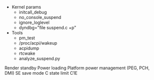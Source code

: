- Kernel params
    - initcall_debug
    - no_console_suspend
    - ignore_loglevel
    - dyndbg="file suspend.c +p"
- Tools
    - pm_test
    - /proc/acpi/wakeup
    - acpidump
    - rtcwake
    - analyze_suspend.py

Render standby
Power loading
Platform power management (PEG, PCH, DMI)
SE save mode
C state limit
C1E